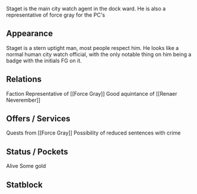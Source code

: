 Staget is the main city watch agent in the dock ward. He is also a representative of force gray for the PC's

## Appearance

Staget is a stern uptight man, most people respect him. 
He looks like a normal human city watch official, with the only notable thing on him being a badge with the initials FG on it. 


## Relations
Faction Representative of [[Force Gray]] 
Good aquintance of [[Renaer Neverember]] 

## Offers / Services
Quests from [[Force Gray]] 
Possibility of reduced sentences with crime 


## Status / Pockets
Alive
Some gold


## Statblock